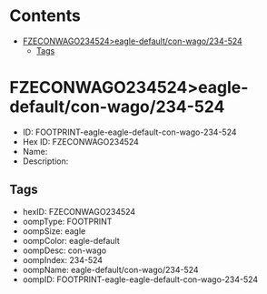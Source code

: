 



Contents
========

* [FZECONWAGO234524>eagle-default/con-wago/234-524](#fzeconwago234524eagle-defaultcon-wago234-524)
	* [Tags](#tags)

# FZECONWAGO234524>eagle-default/con-wago/234-524

- ID: FOOTPRINT-eagle-eagle-default-con-wago-234-524
- Hex ID: FZECONWAGO234524
- Name: 
- Description: 

## Tags

- hexID: FZECONWAGO234524
- oompType: FOOTPRINT
- oompSize: eagle
- oompColor: eagle-default
- oompDesc: con-wago
- oompIndex: 234-524
- oompName: eagle-default/con-wago/234-524
- oompID: FOOTPRINT-eagle-eagle-default-con-wago-234-524
